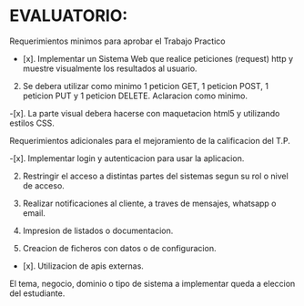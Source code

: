 # EVALUATORIO:

Requerimientos minimos para aprobar el Trabajo Practico

- [x]. Implementar un Sistema Web que realice peticiones (request) http y muestre visualmente los resultados al usuario.

2. Se debera utilizar como minimo 1 peticion GET, 1 peticion POST, 1 peticion PUT y 1 peticion DELETE. Aclaracion como minimo.

-[x]. La parte visual debera hacerse con maquetacion html5 y utilizando estilos CSS.

Requerimientos adicionales para el mejoramiento de la calificacion del T.P.

-[x]. Implementar login y autenticacion para usar la aplicacion.

2. Restringir el acceso a distintas partes del sistemas segun su rol o nivel de acceso.

3. Realizar notificaciones al cliente, a traves de mensajes, whatsapp o email.

4. Impresion de listados o documentacion.

5. Creacion de ficheros con datos o de configuracion.

- [x]. Utilizacion de apis externas.


El tema, negocio, dominio o tipo de sistema a implementar queda a eleccion del estudiante.
